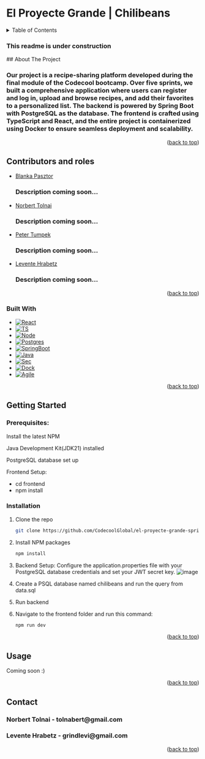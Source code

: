 <a name="readme-top"></a>
<h1>El Proyecte Grande | Chilibeans</h1>
<!-- TABLE OF CONTENTS -->
<details>
  <summary>Table of Contents</summary>
  <ol>
    <li>
      <a href="#about-the-project">About The Project</a>
      <ul>
        <li><a href="#contributors-and-roles">Contributors and roles</a></li>
        <li><a href="#built-with">Built With</a></li>
      </ul>
    </li>
    <li>
      <a href="#getting-started">Getting Started</a>
      <ul>
        <li><a href="#prerequisites">Prerequisites</a></li>
        <li><a href="#installation">Installation</a></li>
      </ul>
    </li>
    <li><a href="#usage">Usage</a></li>
    <li><a href="#contact">Contact</a></li>
  </ol>
</details>

<!-- ABOUT THE PROJECT -->
<h3>This readme is under construction</h3> 
## About The Project
<h3>Our project is a recipe-sharing platform developed during the final module of the Codecool bootcamp. Over five sprints, we built a comprehensive application where users can register and log in, upload and browse recipes, and add their favorites to a personalized list. The backend is powered by Spring Boot with PostgreSQL as the database. The frontend is crafted using TypeScript and React, and the entire project is containerized using Docker to ensure seamless deployment and scalability.</h3>
<p align="right">(<a href="#readme-top">back to top</a>)</p>

## Contributors and roles
- [Blanka Pasztor](https://github.com/blankapsz)
  <h3>Description coming soon...</h3>
- [Norbert Tolnai](https://github.com/tolnabert)
  <h3>Description coming soon...</h3>
- [Peter Tumpek](https://github.com/tumpeti)
  <h3>Description coming soon...</h3>
- [Levente Hrabetz](https://github.com/grindlevi)
  <h3>Description coming soon...</h3>
<p align="right">(<a href="#readme-top">back to top</a>)</p>


### Built With
* [![React][React.js]][React-url]
* [![TS][Typescript]][Typescript-url]
* [![Node][NodeJs]][NodeJs-url]
* [![Postgres][PostgreSQL]][Postgres-url]
* [![SpringBoot][Spring]][SpringBoot-url]
* [![Java][Java]][Java-url]
* [![Sec][SpringSec]][SpringSec-url]
* [![Dock][Docker]][Docker-url]
* [![Agile][Trello]][Trello-url]
<p align="right">(<a href="#readme-top">back to top</a>)</p>

<!-- GETTING STARTED -->
## Getting Started
### Prerequisites:

<p>Install the latest NPM</p>
<p>Java Development Kit(JDK21) installed</p>
<p>PostgreSQL database set up</p>

<p>Frontend Setup: </p>
<ul>
  <li>cd frontend</li>
  <li>npm install</li>
</ul>

### Installation
1. Clone the repo
   ```sh
   git clone https://github.com/CodecoolGlobal/el-proyecte-grande-sprint-1-java-tolnabert
   ```
2. Install NPM packages
   ```sh
   npm install
   ```
3. Backend Setup:
Configure the application.properties file with your PostgreSQL database credentials and set your JWT secret key.
![image](https://github.com/CodecoolGlobal/el-proyecte-grande-sprint-1-java-tolnabert/assets/134206215/88c721f1-aecf-4a7b-9ae1-958d4eb5f801)

5. Create a PSQL database named chilibeans and run the query from data.sql

6. Run backend

7. Navigate to the frontend folder and run this command:
   ```sh
   npm run dev
   ```
<p align="right">(<a href="#readme-top">back to top</a>)</p>

<!-- USAGE EXAMPLES -->
## Usage
Coming soon :)
<p align="right">(<a href="#readme-top">back to top</a>)</p>

<!-- CONTACT -->
## Contact
<h3>Norbert Tolnai - tolnabert@gmail.com</h3>
<h3>Levente Hrabetz - grindlevi@gmail.com</h3>
<p align="right">(<a href="#readme-top">back to top</a>)</p>

<!-- MARKDOWN LINKS & IMAGES -->
<!-- https://www.markdownguide.org/basic-syntax/#reference-style-links -->
[React.js]: https://img.shields.io/badge/React-20232A?style=for-the-badge&logo=react&logoColor=61DAFB
[React-url]: https://reactjs.org/
[PostgreSQL]:https://img.shields.io/badge/postgres-%23316192.svg?style=for-the-badge&logo=postgresql&logoColor=white
[Postgres-url]:https://www.postgresql.org/
[Spring]:https://img.shields.io/badge/spring-%236DB33F.svg?style=for-the-badge&logo=spring&logoColor=white
[SpringBoot-url]:https://spring.io/projects/spring-boot
[NodeJs]:https://img.shields.io/badge/Node.js-43853D?style=for-the-badge&logo=node.js&logoColor=white
[NodeJs-url]:https://nodejs.org/en
[Java]:https://img.shields.io/badge/Java-ED8B00?style=for-the-badge&logo=openjdk&logoColor=white
[Java-url]:https://www.java.com/en/
[Typescript]:https://img.shields.io/badge/TypeScript-007ACC?style=for-the-badge&logo=typescript&logoColor=white
[Typescript-url]:https://www.typescriptlang.org/
[Trello]:https://img.shields.io/badge/Trello-0052CC?style=for-the-badge&logo=trello&logoColor=white
[Trello-url]:https://trello.com/
[SpringSec]:https://img.shields.io/badge/Spring_Security-6DB33F?style=for-the-badge&logo=Spring-Security&logoColor=white
[SpringSec-url]:https://spring.io/projects/spring-security
[Docker]:https://img.shields.io/badge/docker-%230db7ed.svg?style=for-the-badge&logo=docker&logoColor=white
[Docker-url]:https://www.docker.com/
